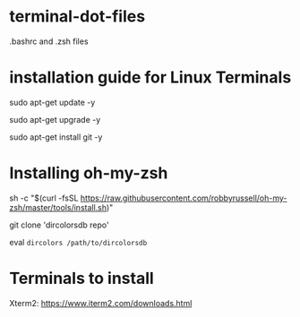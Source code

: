 # terminal-dot-files

.bashrc and .zsh files


# installation guide for Linux Terminals

sudo apt-get update -y 

sudo apt-get upgrade -y

sudo apt-get install git -y
 

# Installing oh-my-zsh

sh -c "$(curl -fsSL https://raw.githubusercontent.com/robbyrussell/oh-my-zsh/master/tools/install.sh)"

git clone 'dircolorsdb repo'

eval `dircolors /path/to/dircolorsdb`

# Terminals to install

Xterm2: https://www.iterm2.com/downloads.html



